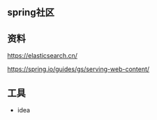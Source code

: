 ## spring社区

## 资料
https://elasticsearch.cn/ 

https://spring.io/guides/gs/serving-web-content/
## 工具
* idea